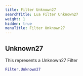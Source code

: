 ```yaml
---
title: Filter Unknown27
searchTitle: Lua Filter Unknown27
weight: 1
hidden: true
menuTitle: Filter Unknown27
---
```

## Unknown27

This represents a Unknown27 Filter
```lua
Filter.Unknown27
```